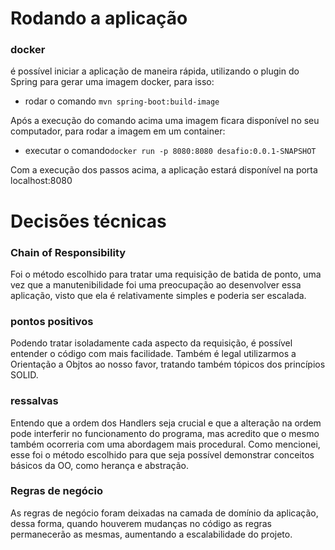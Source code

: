 # Rodando a aplicação
### docker
é possível iniciar a aplicação de maneira rápida, utilizando o plugin do Spring para gerar uma imagem docker, para isso:
-  rodar o comando `mvn spring-boot:build-image`
  
Após a execução do comando acima uma imagem ficara disponível no seu computador, para rodar a imagem em um container:
- executar o comando`docker run -p 8080:8080 desafio:0.0.1-SNAPSHOT`

Com a execução dos passos acima, a aplicação estará disponível na porta localhost:8080
# Decisões técnicas
### Chain of Responsibility
Foi o método escolhido para tratar uma requisição de batida de ponto, uma vez que a manutenibilidade foi uma preocupação ao desenvolver essa aplicação, visto que ela é relativamente simples e poderia ser escalada.
### pontos positivos
Podendo tratar isoladamente cada aspecto da requisição, é possível entender o código com mais facilidade.
Também é legal utilizarmos a Orientação a Objtos ao nosso favor, tratando também tópicos dos princípios SOLID.
### ressalvas
Entendo que a ordem dos Handlers seja crucial e que a alteração na ordem pode interferir no funcionamento do programa, mas acredito que o mesmo também ocorreria com uma abordagem mais procedural.
Como mencionei, esse foi o método escolhido para que seja possível demonstrar conceitos básicos da OO, como herança e abstração.
### Regras de negócio
As regras de negócio foram deixadas na camada de domínio da aplicação, dessa forma, quando houverem mudanças no código as regras permanecerão as mesmas, aumentando a escalabilidade do projeto.

